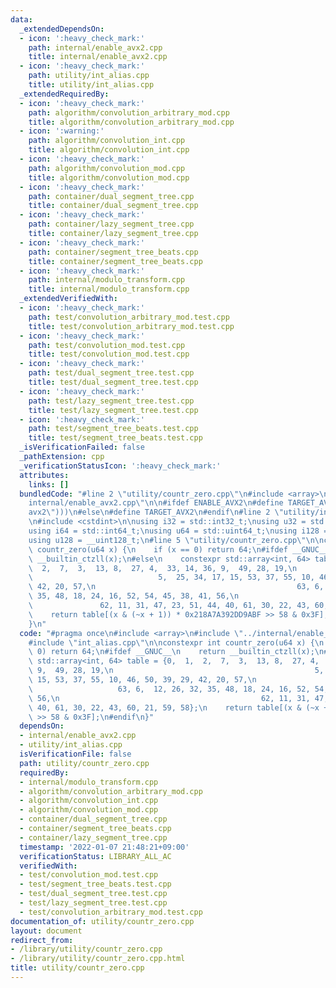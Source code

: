 ```yaml
---
data:
  _extendedDependsOn:
  - icon: ':heavy_check_mark:'
    path: internal/enable_avx2.cpp
    title: internal/enable_avx2.cpp
  - icon: ':heavy_check_mark:'
    path: utility/int_alias.cpp
    title: utility/int_alias.cpp
  _extendedRequiredBy:
  - icon: ':heavy_check_mark:'
    path: algorithm/convolution_arbitrary_mod.cpp
    title: algorithm/convolution_arbitrary_mod.cpp
  - icon: ':warning:'
    path: algorithm/convolution_int.cpp
    title: algorithm/convolution_int.cpp
  - icon: ':heavy_check_mark:'
    path: algorithm/convolution_mod.cpp
    title: algorithm/convolution_mod.cpp
  - icon: ':heavy_check_mark:'
    path: container/dual_segment_tree.cpp
    title: container/dual_segment_tree.cpp
  - icon: ':heavy_check_mark:'
    path: container/lazy_segment_tree.cpp
    title: container/lazy_segment_tree.cpp
  - icon: ':heavy_check_mark:'
    path: container/segment_tree_beats.cpp
    title: container/segment_tree_beats.cpp
  - icon: ':heavy_check_mark:'
    path: internal/modulo_transform.cpp
    title: internal/modulo_transform.cpp
  _extendedVerifiedWith:
  - icon: ':heavy_check_mark:'
    path: test/convolution_arbitrary_mod.test.cpp
    title: test/convolution_arbitrary_mod.test.cpp
  - icon: ':heavy_check_mark:'
    path: test/convolution_mod.test.cpp
    title: test/convolution_mod.test.cpp
  - icon: ':heavy_check_mark:'
    path: test/dual_segment_tree.test.cpp
    title: test/dual_segment_tree.test.cpp
  - icon: ':heavy_check_mark:'
    path: test/lazy_segment_tree.test.cpp
    title: test/lazy_segment_tree.test.cpp
  - icon: ':heavy_check_mark:'
    path: test/segment_tree_beats.test.cpp
    title: test/segment_tree_beats.test.cpp
  _isVerificationFailed: false
  _pathExtension: cpp
  _verificationStatusIcon: ':heavy_check_mark:'
  attributes:
    links: []
  bundledCode: "#line 2 \"utility/countr_zero.cpp\"\n#include <array>\n#line 2 \"\
    internal/enable_avx2.cpp\"\n\n#ifdef ENABLE_AVX2\n#define TARGET_AVX2 __attribute__((target(\"\
    avx2\")))\n#else\n#define TARGET_AVX2\n#endif\n#line 2 \"utility/int_alias.cpp\"\
    \n#include <cstdint>\n\nusing i32 = std::int32_t;\nusing u32 = std::uint32_t;\n\
    using i64 = std::int64_t;\nusing u64 = std::uint64_t;\nusing i128 = __int128_t;\n\
    using u128 = __uint128_t;\n#line 5 \"utility/countr_zero.cpp\"\n\nconstexpr int\
    \ countr_zero(u64 x) {\n    if (x == 0) return 64;\n#ifdef __GNUC__\n    return\
    \ __builtin_ctzll(x);\n#else\n    constexpr std::array<int, 64> table = {0,  1,\
    \  2,  7,  3,  13, 8,  27, 4,  33, 14, 36, 9,  49, 28, 19,\n                 \
    \                            5,  25, 34, 17, 15, 53, 37, 55, 10, 46, 50, 39, 29,\
    \ 42, 20, 57,\n                                             63, 6,  12, 26, 32,\
    \ 35, 48, 18, 24, 16, 52, 54, 45, 38, 41, 56,\n                              \
    \               62, 11, 31, 47, 23, 51, 44, 40, 61, 30, 22, 43, 60, 21, 59, 58};\n\
    \    return table[(x & (~x + 1)) * 0x218A7A392DD9ABF >> 58 & 0x3F];\n#endif\n\
    }\n"
  code: "#pragma once\n#include <array>\n#include \"../internal/enable_avx2.cpp\"\n\
    #include \"int_alias.cpp\"\n\nconstexpr int countr_zero(u64 x) {\n    if (x ==\
    \ 0) return 64;\n#ifdef __GNUC__\n    return __builtin_ctzll(x);\n#else\n    constexpr\
    \ std::array<int, 64> table = {0,  1,  2,  7,  3,  13, 8,  27, 4,  33, 14, 36,\
    \ 9,  49, 28, 19,\n                                             5,  25, 34, 17,\
    \ 15, 53, 37, 55, 10, 46, 50, 39, 29, 42, 20, 57,\n                          \
    \                   63, 6,  12, 26, 32, 35, 48, 18, 24, 16, 52, 54, 45, 38, 41,\
    \ 56,\n                                             62, 11, 31, 47, 23, 51, 44,\
    \ 40, 61, 30, 22, 43, 60, 21, 59, 58};\n    return table[(x & (~x + 1)) * 0x218A7A392DD9ABF\
    \ >> 58 & 0x3F];\n#endif\n}"
  dependsOn:
  - internal/enable_avx2.cpp
  - utility/int_alias.cpp
  isVerificationFile: false
  path: utility/countr_zero.cpp
  requiredBy:
  - internal/modulo_transform.cpp
  - algorithm/convolution_arbitrary_mod.cpp
  - algorithm/convolution_int.cpp
  - algorithm/convolution_mod.cpp
  - container/dual_segment_tree.cpp
  - container/segment_tree_beats.cpp
  - container/lazy_segment_tree.cpp
  timestamp: '2022-01-07 21:48:21+09:00'
  verificationStatus: LIBRARY_ALL_AC
  verifiedWith:
  - test/convolution_mod.test.cpp
  - test/segment_tree_beats.test.cpp
  - test/dual_segment_tree.test.cpp
  - test/lazy_segment_tree.test.cpp
  - test/convolution_arbitrary_mod.test.cpp
documentation_of: utility/countr_zero.cpp
layout: document
redirect_from:
- /library/utility/countr_zero.cpp
- /library/utility/countr_zero.cpp.html
title: utility/countr_zero.cpp
---
```

